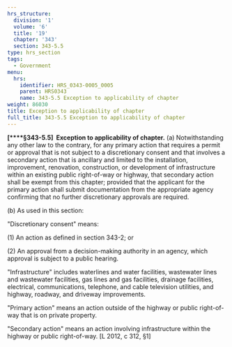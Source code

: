 ```yaml
---
hrs_structure:
  division: '1'
  volume: '6'
  title: '19'
  chapter: '343'
  section: 343-5.5
type: hrs_section
tags:
  - Government
menu:
  hrs:
    identifier: HRS_0343-0005_0005
    parent: HRS0343
    name: 343-5.5 Exception to applicability of chapter
weight: 86030
title: Exception to applicability of chapter
full_title: 343-5.5 Exception to applicability of chapter
---
```

**[****§343-5.5]  Exception to applicability of chapter.** (a) Notwithstanding any other law to the contrary, for any primary action that requires a permit or approval that is not subject to a discretionary consent and that involves a secondary action that is ancillary and limited to the installation, improvement, renovation, construction, or development of infrastructure within an existing public right-of-way or highway, that secondary action shall be exempt from this chapter; provided that the applicant for the primary action shall submit documentation from the appropriate agency confirming that no further discretionary approvals are required.

(b) As used in this section:

"Discretionary consent" means:

(1) An action as defined in section 343-2; or

(2) An approval from a decision-making authority in an agency, which approval is subject to a public hearing.

"Infrastructure" includes waterlines and water facilities, wastewater lines and wastewater facilities, gas lines and gas facilities, drainage facilities, electrical, communications, telephone, and cable television utilities, and highway, roadway, and driveway improvements.

"Primary action" means an action outside of the highway or public right-of-way that is on private property.

"Secondary action" means an action involving infrastructure within the highway or public right-of-way. [L 2012, c 312, §1]
